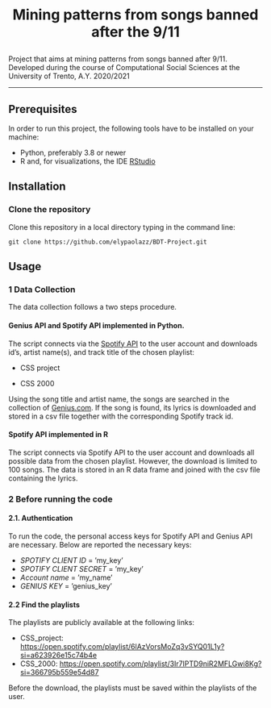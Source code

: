 # <p align = "center"> Mining patterns from songs banned after the 9/11 </p> 
Project that aims at mining patterns from songs banned after 9/11. 
Developed during the course of Computational Social Sciences at the University of Trento, A.Y. 2020/2021

---
## Prerequisites
In order to run this project, the following tools have to be installed on your machine:

- Python, preferably 3.8 or newer 
- R and, for visualizations, the IDE [RStudio](https://www.rstudio.com/)

## Installation 

### Clone the repository 

Clone this repository in a local directory typing in the command line: 

```
git clone https://github.com/elypaolazz/BDT-Project.git
```

## Usage

### 1 Data Collection
The data collection follows a two steps procedure.

#### Genius API and Spotify API implemented in Python.
The script connects via the [Spotify API](https://developer.spotify.com/documentation/web-api/) to the user account and downloads id’s,
artist name(s), and track title of the chosen playlist:

- CSS project

- CSS 2000

Using the song title and artist name, the songs are searched in the collection
of [Genius.com](https://genius.com/). If the song is found, its lyrics is downloaded and stored in a csv
file together with the corresponding Spotify track id.

#### Spotify API implemented in R
The script connects via Spotify API to the user account and downloads all
possible data from the chosen playlist. However, the download is limited to
100 songs. The data is stored in an R data frame and joined with the csv file
containing the lyrics.

### 2 Before running the code
#### 2.1. Authentication
To run the code, the personal access keys for Spotify API and Genius API are
necessary. Below are reported the necessary keys:
- *SPOTIFY CLIENT ID* = ’my_key’
- *SPOTIFY CLIENT SECRET* = ’my_key’
- *Account name* = ’my_name’
- *GENIUS KEY* = ’genius_key’

#### 2.2 Find the playlists
The playlists are publicly available at the following links:

- CSS_project: https://open.spotify.com/playlist/6lAzVorsMoZq3vSYQ01L1y?si=a623926e15c74b4e
- CSS_2000: https://open.spotify.com/playlist/3Ir7lPTD9niR2MFLGwi8Kg?si=366795b559e54d87

Before the download, the playlists must be saved within the playlists of the user.
